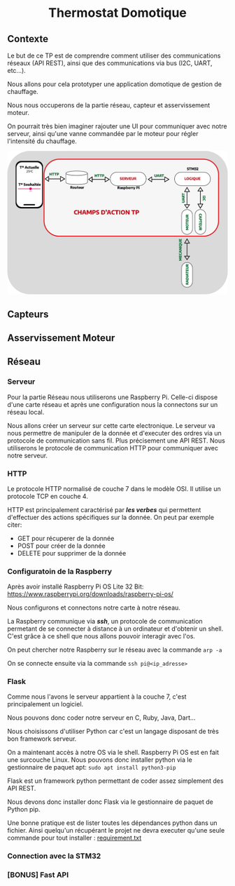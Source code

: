 # <div align="center">Thermostat Domotique</div>

## Contexte

Le but de ce TP est de comprendre comment utiliser des communications réseaux (API REST), ainsi que des communications via bus (I2C, UART, etc...).

Nous allons pour cela prototyper une application domotique de gestion de chauffage.

Nous nous occuperons de la partie réseau, capteur et asservissement moteur. 


On pourrait très bien imaginer rajouter une UI pour communiquer avec notre serveur, ainsi qu'une vanne commandée par le moteur pour régler l'intensité du chauffage.

![img](assets/Schemas_Global.png)


## Capteurs



## Asservissement Moteur



## Réseau

### Serveur

Pour la partie Réseau nous utiliserons une Raspberry Pi. Celle-ci dispose d'une carte réseau et après une configuration nous la connectons sur un réseau local.

Nous allons créer un serveur sur cette carte electronique.
Le serveur va nous permettre de manipuler de la donnée et d'executer des ordres via un protocole de communication sans fil.
Plus précisement une API REST. Nous utiliserons le protocole de communication HTTP pour communiquer avec notre serveur.



### HTTP
Le protocole HTTP normalisé de couche 7 dans le modèle OSI. Il utilise un protocole TCP en couche 4.

HTTP est principalement caractérisé par **_les verbes_** qui permettent d'effectuer des actions spécifiques sur la donnée. On peut par exemple citer: 
- GET pour récuperer de la donnée
- POST pour créer de la donnée
- DELETE pour supprimer de la donnée

### Configuratoin de la Raspberry

Après avoir installé Raspberry Pi OS Lite 32 Bit: <a>https://www.raspberrypi.org/downloads/raspberry-pi-os/</a>

Nous configurons et connectons notre carte à notre réseau.

La Raspberry communique via **_ssh_**, un protocole de communication permetant de se connecter à distance à un ordinateur et d'obtenir un shell. C'est grâce à ce shell que nous allons pouvoir interagir avec l'os.

On peut chercher notre Raspberry sur le réseau avec la commande  `arp -a`

On se connecte ensuite via la commande  `ssh pi@<ip_adresse>`

### Flask

Comme nous l'avons le serveur appartient à la couche 7, c'est principalement un logiciel.

Nous pouvons donc coder notre serveur en C, Ruby, Java, Dart...

Nous choisissons d'utiliser Python car c'est un langage disposant de très bon framework serveur.

On a maintenant accès à notre OS via le shell. Raspberry Pi OS est en fait une surcouche Linux. Nous pouvons donc installer python via le gestionnaire de paquet apt: `sudo apt install python3-pip`

Flask est un framework python permettant de coder assez simplement des API REST.

Nous devons donc installer donc Flask via le gestionnaire de paquet de Python pip.

Une bonne pratique est de lister toutes les dépendances python dans un fichier. Ainsi quelqu'un récupérant le projet ne devra executer qu'une seule commande pour tout installer : [requirement.txt](API/requirement.txt)

### Connection avec la STM32

### [BONUS] Fast API
